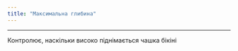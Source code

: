 ```yaml
---
title: "Максимальна глибина"
---
```


***

Контролює, наскільки високо піднімається чашка бікіні




